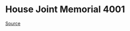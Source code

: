 # House Joint Memorial 4001

[Source](http://lawfilesext.leg.wa.gov/biennium/2021-22/Xml/Bills/House%20Joint%20Memorials/4001-Constitutional%20convention.xml)